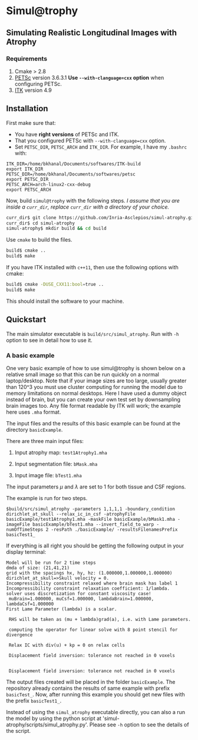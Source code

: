 # Simul@trophy
## Simulating Realistic Longitudinal Images with Atrophy

### Requirements
1. Cmake > 2.8
2. [PETSc](https://www.mcs.anl.gov/petsc/index.html) version 3.6.3.1
**Use `--with-clanguage=cxx` option** when configuring PETSc.
3. [ITK](https://itk.org/) version 4.9

## Installation
First make sure that:

* You have **right versions** of PETSc and ITK.
* That you configured PETSc with `--with-clanguage=cxx` option.
* Set `PETSC_DIR`, `PETSC_ARCH` and `ITK_DIR`.
For example, I have my `.bashrc` with:
```
ITK_DIR=/home/bkhanal/Documents/softwares/ITK-build
export ITK_DIR
PETSC_DIR=/home/bkhanal/Documents/softwares/petsc
export PETSC_DIR
PETSC_ARCH=arch-linux2-cxx-debug
export PETSC_ARCH
```

Now, build `simul@trophy` with the following steps. *I assume that you are inside a `curr_dir`, replace `curr_dir` with a directory of your choice.*

```bash
curr_dir$ git clone https://github.com/Inria-Asclepios/simul-atrophy.git
curr_dir$ cd simul-atrophy
simul-atrophy$ mkdir build && cd build
```
Use `cmake` to build the files.
```bash
build$ cmake ..
build$ make
```

If you have ITK installed with `c++11`, then use the following options with cmake:

```bash
build$ cmake -DUSE_CXX11:bool=true ..
build$ make
```

This should install the software to your machine.

## Quickstart
The main simulator executable is `build/src/simul_atrophy`.
Run with `-h` option to see in detail how to use it.

### A basic example
One very basic example of how to use simul@trophy is shown below on a relative small image so that this can be run quickly on a normal laptop/desktop.
Note that if your image sizes are too large, usually greater than 120^3 you must use cluster computing for running the model due to memory limitations on normal desktops.
Here I have used a dummy object instead of brain, but you can create your own test set by downsampling brain images too.
Any file format readable by ITK will work; the example here uses `.mha` format.

The input files and the results of this basic example can be found at the directory `basicExample`.

There are three main input files:

1. Input atrophy map: `test1Atrophy1.mha`

1. Input segmentation file: `bMask.mha`

1. Input image file: `bTest1.mha`

The input parameters $\mu$ and $\lambda$ are set to 1 for both tissue and CSF regions.

The example is run for two steps.

```
$build/src/simul_atrophy -parameters 1,1,1,1 -boundary_condition dirichlet_at_skull --relax_ic_in_csf -atrophyFile basicExample/test1Atrophy1.mha -maskFile basicExample/bMask1.mha -imageFile basicExample/bTest1.mha --invert_field_to_warp -numOfTimeSteps 2 -resPath ./basicExample/ -resultsFilenamesPrefix basicTest1_
```

If everything is all right you should be getting the following output in your display terminal:
```
Model will be run for 2 time steps
dmda of size: (21,41,21)
grid with the spacings hx, hy, hz: (1.000000,1.000000,1.000000)
dirichlet_at_skull=>Skull velocity = 0.
Incompressibility constraint relaxed where brain mask has label 1 
Incompressibility constraint relaxation coefficient: 1/lambda.
solver uses discretization for constant viscosity case!
 muBrain=1.000000, muCsf=1.000000, lambdaBrain=1.000000, lambdaCsf=1.000000
First Lame Parameter (lambda) is a scalar.

 RHS will be taken as (mu + lambda)grad(a), i.e. with Lame parameters.

 computing the operator for linear solve with 8 point stencil for divergence

 Relax IC with div(u) + kp = 0 on relax cells

 Displacement field inversion: tolerance not reached in 0 voxels 


 Displacement field inversion: tolerance not reached in 0 voxels 
```

The output files created will be placed in the folder `basicExample`.
The repository already contains the results of same example with prefix `basicTest_`.
Now, after running this example you should get new files with the prefix `basicTest1_`.


Instead of using the `simul_atrophy` executable directly, you can also a run the model by using the python script at 'simul-atrophy/scripts/simul_atrophy.py'.
Please see `-h` option to see the details of the script.


